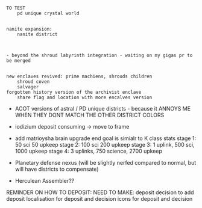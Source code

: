     TO TEST
        pd unique crystal world


    nanite expansion:
        nanite district



    - beyond the shroud labyrinth integration - waiting on my gigas pr to be merged


    new enclaves revived: prime machiens, shrouds children
        shroud coven
        salvager
    forgotten history version of the archivist enclave
        share flag and location with more encalves version

- ACOT versions of astral / PD unique districts - because it ANNOYS ME WHEN THEY DONT MATCH THE OTHER DISTRICT COLORS
- iodizium deposit consuming -> move to frame

- add matrioysha brain upgrade
    end goal is simialr to K class stats
        stage 1:    50 sci  50 upkeep
        stage 2:    100 sci 200 upkeep
        stage 3:    1 uplink, 500 sci, 1000 upkeep
        stage 4:   3 uplinks, 750 science, 2700 upkeep
- Planetary defense nexus (will be slightly nerfed compared to normal, but will have districts to compensate)
- Herculean Assembler??

REMINDER ON HOW TO DEPOSIT:
    NEED TO MAKE:
        deposit
        decision to add deposit
        localisation for deposit and decision
        icons for deposit and decision


